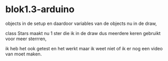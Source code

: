# blok1.3-arduino
objects in de setup en daardoor variables van de objects nu in de draw,

class Stars maakt nu 1 ster die ik in de draw dus meerdere keren gebruikt voor meer sterrren,

ik heb het ook getest en het werkt maar ik weet niet of ik er nog een video van moet maken.
